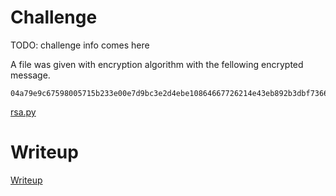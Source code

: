 # Challenge

TODO: challenge info comes here

A file was given with encryption algorithm with the fellowing encrypted message.

```
04a79e9c67598005715b233e00e7d9bc3e2d4ebe10864667726214e43eb892b3dbf736628f328ffe8fbff756861254a039b45c68a7c66d3728649834cfd3eebb90c3d84865
```

[rsa.py](files/rsa.py)

# Writeup

[Writeup](WRITEUP.md)
